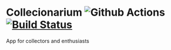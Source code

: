 # Collecionarium ![Github Actions](https://github.com/gondekr/Collecionarium/workflows/CI/badge.svg)    [![Build Status](https://app.bitrise.io/app/5ec1606541ba4d46/status.svg?token=6IGIwTVl7WiMFAcROe5eXg&branch=master)](https://app.bitrise.io/app/5ec1606541ba4d46)

App for collectors and enthusiasts
